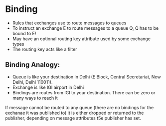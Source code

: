 # Binding

* Rules that exchanges use to route messages to queues
* To instruct an exchange E to route messages to a queue Q, Q has to be bound to E!
* May have an optional routing key attribute used by some exchange types
* The routing key acts like a filter
 
## Binding Analogy:
* Queue is like your destination in Delhi (E Block, Central Secretariat, New Delhi, Delhi 110011).
* Exchange is like IGI airport in Delhi
* Bindings are routes from IGI to your destination. There can be zero or many ways to reach it

If message cannot be routed to any queue (there are no bindings for the exchanae it was published to) it is
either dropped or returned to the publisher, depending on message attributes t5e publisher has set.